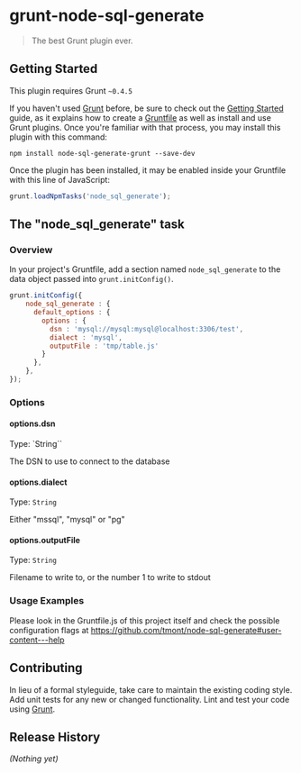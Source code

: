 # grunt-node-sql-generate

> The best Grunt plugin ever.

## Getting Started
This plugin requires Grunt `~0.4.5`

If you haven't used [Grunt](http://gruntjs.com/) before, be sure to check out the [Getting Started](http://gruntjs.com/getting-started) guide, as it explains how to create a [Gruntfile](http://gruntjs.com/sample-gruntfile) as well as install and use Grunt plugins. Once you're familiar with that process, you may install this plugin with this command:

```shell
npm install node-sql-generate-grunt --save-dev
```

Once the plugin has been installed, it may be enabled inside your Gruntfile with this line of JavaScript:

```js
grunt.loadNpmTasks('node_sql_generate');
```

## The "node_sql_generate" task

### Overview
In your project's Gruntfile, add a section named `node_sql_generate` to the data object passed into `grunt.initConfig()`.

```js
grunt.initConfig({
    node_sql_generate : {
      default_options : {
        options : {
          dsn : 'mysql://mysql:mysql@localhost:3306/test',
          dialect : 'mysql',
          outputFile : 'tmp/table.js'
        }
      },
    },
});
```

### Options

#### options.dsn
Type: `String``

The DSN to use to connect to the database

#### options.dialect
Type: `String`

Either "mssql", "mysql" or "pg"

#### options.outputFile
Type: `String`

Filename to write to, or the number 1 to write to stdout

### Usage Examples

Please look in the Gruntfile.js of this project itself and check the possible configuration flags at 
https://github.com/tmont/node-sql-generate#user-content---help


## Contributing
In lieu of a formal styleguide, take care to maintain the existing coding style. Add unit tests for any new or changed functionality. Lint and test your code using [Grunt](http://gruntjs.com/).

## Release History
_(Nothing yet)_

